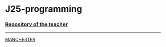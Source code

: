 # J25-programming


### [Repository of the teacher](https://github.com/d-prieto/J25-Programming)

------------------------------------------------------------------------------------------------------------------------------


[MANCHESTER](https://upload.wikimedia.org/wikipedia/en/thumb/e/eb/Manchester_City_FC_badge.svg/380px-Manchester_City_FC_badge.svg.png)
